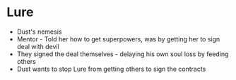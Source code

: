 # Lure
* Dust's nemesis
* Mentor - Told her how to get superpowers, was by getting her to sign deal with devil
* They signed the deal themselves - delaying his own soul loss by feeding others
* Dust wants to stop Lure from getting others to sign the contracts
